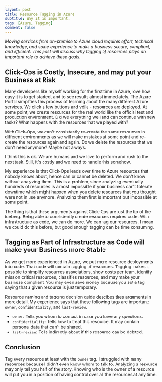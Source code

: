 ```yaml
---
layout: post
title: Resource Tagging in Azure
subtitle: Why it is important.
tags: [Azure, Tagging]
comment: false
---
```


*Moving services from on-premise to Azure cloud requires effort, technical knowledge, and some experience to make a business secure, compliant, and efficient. This post will discuss why tagging of resources plays an important role to achieve these goals.*

## Click-Ops is Costly, Insecure, and may put your Business at Risk
Many developers like myself working for the first time in Azure, love how easy it is to get started, and to see results almost immediately. The Azure Portal simplifies this process of learning about the many different Azure services. We click a few buttons and vóila - resources are deployed. At some point, we create resources for the real world like the official test and production environment. Did we everything well and can continue with new tasks? What happens with the resources that we played with?

With Click-Ops, we can't consistently re-create the same resources in different environments as we will make mistakes at some point and re-create the resources again and again. Do we delete the resources that we don't need anymore? Maybe not always.

I think this is ok. We are humans and we love to perform and rush to the next task. Still, it's costly and we need to handle this somehow.

My experience is that Click-Ops leads over time to Azure resources that nobody knows about, hence can or cannot be deleted. We don't know without analyzing them. This is a problem, since analyzing eventually hundreds of resources is almost impossible if your business can't tolerate downtime which might happen when you delete resources that you thought were not in use anymore. Analyzing them first is important but impossible at some point.

The thing is that these arguments against Click-Ops are just the tip of the iceberg. Being able to consistently create resources requires code. With infrastructure as code, we can do more. We can tag our resources. I mean we could do this before, but good enough tagging can be time consuming. 

## Tagging as Part of Infrastructure as Code will make your Business more Stable
As we get more experienced in Azure, we put more resource deployments into code. That code will contain tagging of resources. Tagging makes it possible to simplify resources associations, show costs per team, identify mission critical resources, classifies resources, and may make your business compliant. You may even save money because you set a tag saying that a given resource is just temporary.

[Resource naming and tagging decision guide](https://docs.microsoft.com/en-us/azure/cloud-adoption-framework/decision-guides/resource-tagging/) descibes thes arguments in more detail. My experience says that these following tags are important: `owner`, `confidentiality`, and `last-review`.

- `owner`: Tells you whom to contact in case you have any questions.
- `confidentiality`: Tells how to treat this resource. It may contain personal data that can't be shared.
- `last-review`: Tells indirectly about if this resource can be deleted.

## Conclusion
Tag every resource at least with the `owner` tag. I struggled with many resources because I didn't even know whom to talk to. Analyzing a resource may only tell you half of the story. Knowing who is the owner of a resource will put you in a position of having control over all the resources at any time.
